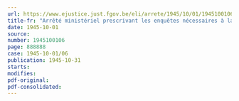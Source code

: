 ```yaml
---
url: https://www.ejustice.just.fgov.be/eli/arrete/1945/10/01/1945100106/justel
title-fr: "Arrêté ministériel prescrivant les enquêtes nécessaires à la répartition des marchandises parmi les affilies du Conseil professionnel du Commerce de Gros en Produits chimiques"
date: 1945-10-01
source:
number: 1945100106
page: 888888
case: 1945-10-01/06
publication: 1945-10-31
starts:
modifies:
pdf-original:
pdf-consolidated:
---
```


